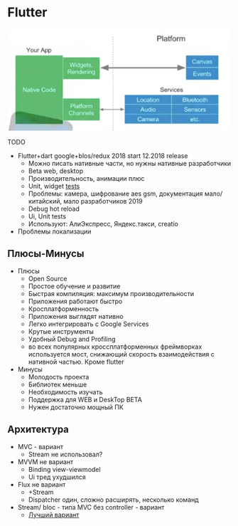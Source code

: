 # Flutter

![Alt text](../../img/technology/mobile/flutter.jpg)

TODO

- Flutter+dart google+blos/redux 2018 start 12.2018 release
  - Можно писать нативные части, но нужны нативные разработчики
  - Beta web, desktop
  - Производительность, анимации плюс
  - Unit, widget [tests](../../arch/pattern/test.md)
  - Проблемы: камера, шифрование aes gsm, документация мало/китайский, мало разработчиков 2019
  - Debug hot reload
  - Ui, Unit tests
  - Используют: АлиЭкспресс, Яндекс.такси, creatio
- Проблемы локализации

## Плюсы-Минусы

- Плюсы
  - Open Source
  - Простое обучение и развитие
  - Быстрая компиляция: максимум производительности
  - Приложения работают быстро
  - Кросплатформенность
  - Приложения выглядят нативно
  - Легко интегрировать с Google Services
  - Крутые инструменты
  - Удобный Debug and Profiling
  - во всех популярных кроссплатформенных фреймворках используется мост, снижающий скорость взаимодействия с нативной частью. Кроме flutter
- Минусы
  - Молодость проекта
  - Библиотек меньше
  - Необходимость изучать
  - Поддержка для WEB и DeskTop BETA
  - Нужен достаточно мощный ПК

## Архитектура

- MVC - вариант
  - Stream не использовал?
- MVVM не вариант
  - Binding view-viewmodel
  - Ui тред ухудшился
- Flux не вариант
  - +Stream
  - Dispatcher один, сложно расширять, несколько команд
- Stream/ bloc - типа MVC без controller - вариант
  - [Лучший вариант](https://youtu.be/rta3850mv4A)
